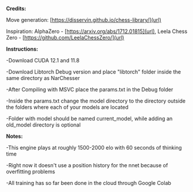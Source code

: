 **Credits:**

Move generation: [https://disservin.github.io/chess-library/](url)

Inspiration: AlphaZero - [https://arxiv.org/abs/1712.01815](url), Leela Chess Zero - [https://github.com/LeelaChessZero/](url)


**Instructions:**

-Download CUDA 12.1 and 11.8

-Download Libtorch Debug version and place "libtorch" folder inside the same directory as NarChesser

-After Compiling with MSVC place the params.txt in the Debug folder

-Inside the params.txt change the model directory to the directory outside the folders where each of your models are located

-Folder with model should be named current_model, while adding an old_model directory is optional



**Notes:**

-This engine plays at roughly 1500-2000 elo with 60 seconds of thinking time

-Right now it doesn't use a position history for the nnet because of overfitting problems

-All training has so far been done in the cloud through Google Colab

